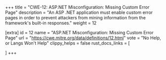 +++
title = "CWE-12: ASP.NET Misconfiguration: Missing Custom Error Page"
description	= "An ASP .NET application must enable custom error pages in order to prevent attackers from mining information from the framework's built-in responses."
weight = 12

[extra]
id = 12
name = "ASP.NET Misconfiguration: Missing Custom Error Page"
url = "https://cwe.mitre.org/data/definitions/12.html"
vote = "No Help, or Langs Won't Help"
clippy_helps = false
rust_docs_links = [
	
]
+++

